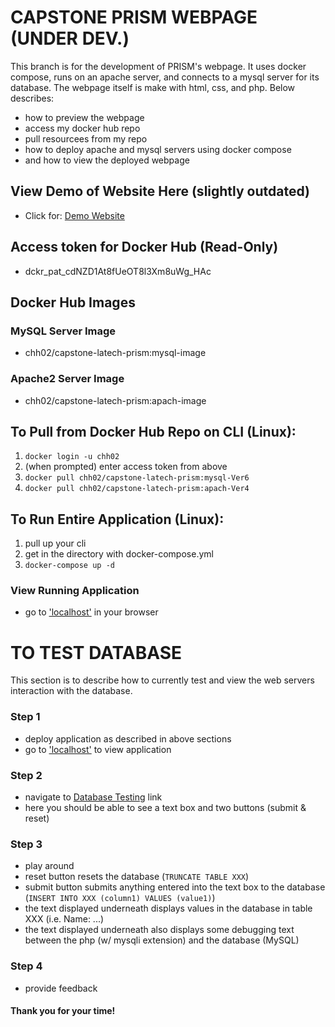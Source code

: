 # CAPSTONE PRISM WEBPAGE (UNDER DEV.)
This branch is for the development of PRISM's webpage. It uses docker compose, runs on an apache server, and connects to a mysql server for its database. The webpage itself is make with html, css, and php. Below describes:
- how to preview the webpage
- access my docker hub repo
- pull resourcees from my repo
- how to deploy apache and mysql servers using docker compose
- and how to view the deployed webpage 

## View Demo of Website Here (slightly outdated)
- Click for: [Demo Website](https://chh02.github.io/CapstoneWebsite/index.html)

## Access token for Docker Hub (Read-Only)
- dckr_pat_cdNZD1At8fUeOT8l3Xm8uWg_HAc

## Docker Hub Images
### MySQL Server Image
- chh02/capstone-latech-prism:mysql-image
### Apache2 Server Image
- chh02/capstone-latech-prism:apach-image

## To Pull from Docker Hub Repo on CLI (Linux):
1. `docker login -u chh02`
2. (when prompted) enter access token from above
3. `docker pull chh02/capstone-latech-prism:mysql-Ver6`
4. `docker pull chh02/capstone-latech-prism:apach-Ver4`

## To Run Entire Application (Linux):
1. pull up your cli
2. get in the directory with docker-compose.yml
3. `docker-compose up -d`

### View Running Application
- go to ['localhost'](http://localhost:40553) in your browser

# TO TEST DATABASE
This section is to describe how to currently test and view the web servers interaction with the database.
### Step 1
- deploy application as described in above sections
- go to ['localhost'](http://localhost:40553) to view application

### Step 2
- navigate to [Database Testing](http://localhost:40553/third.php) link
- here you should be able to see a text box and two buttons (submit & reset)

### Step 3
- play around
- reset button resets the database (`TRUNCATE TABLE XXX`)
- submit button submits anything entered into the text box to the database (`INSERT INTO XXX (column1) VALUES (value1)`)
- the text displayed underneath displays values in the database in table XXX (i.e. Name: ...)
- the text displayed underneath also displays some debugging text between the php (w/ mysqli extension) and the database (MySQL)

### Step 4
- provide feedback

#### Thank you for your time!